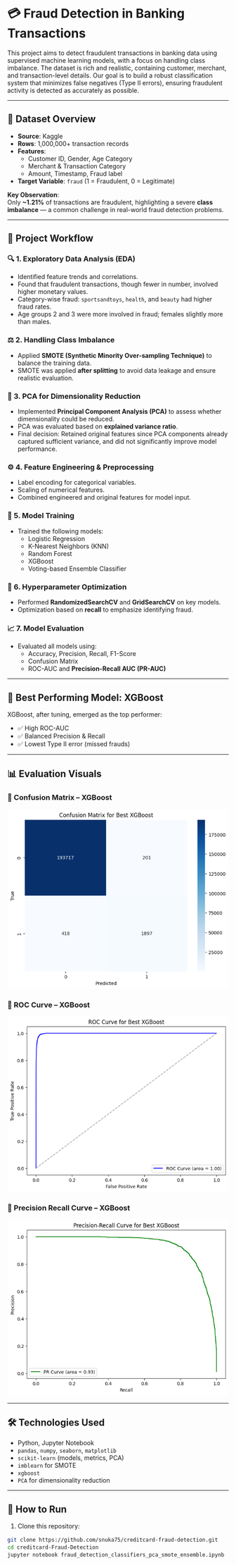 # 💳 Fraud Detection in Banking Transactions

This project aims to detect fraudulent transactions in banking data using supervised machine learning models, with a focus on handling class imbalance. The dataset is rich and realistic, containing customer, merchant, and transaction-level details. Our goal is to build a robust classification system that minimizes false negatives (Type II errors), ensuring fraudulent activity is detected as accurately as possible.

---

## 📂 Dataset Overview

- **Source**: Kaggle
- **Rows**: 1,000,000+ transaction records
- **Features**:
  - Customer ID, Gender, Age Category
  - Merchant & Transaction Category
  - Amount, Timestamp, Fraud label
- **Target Variable**: `fraud` (1 = Fraudulent, 0 = Legitimate)

**Key Observation**:  
Only **~1.21%** of transactions are fraudulent, highlighting a severe **class imbalance** — a common challenge in real-world fraud detection problems.

---

## 🧪 Project Workflow

### 🔍 1. Exploratory Data Analysis (EDA)
- Identified feature trends and correlations.
- Found that fraudulent transactions, though fewer in number, involved higher monetary values.
- Category-wise fraud: `sportsandtoys`, `health`, and `beauty` had higher fraud rates.
- Age groups 2 and 3 were more involved in fraud; females slightly more than males.

### ⚖️ 2. Handling Class Imbalance
- Applied **SMOTE (Synthetic Minority Over-sampling Technique)** to balance the training data.
- SMOTE was applied **after splitting** to avoid data leakage and ensure realistic evaluation.

### 🧪 3. PCA for Dimensionality Reduction
- Implemented **Principal Component Analysis (PCA)** to assess whether dimensionality could be reduced.
- PCA was evaluated based on **explained variance ratio**.
- Final decision: Retained original features since PCA components already captured sufficient variance, and did not significantly improve model performance.

### ⚙️ 4. Feature Engineering & Preprocessing
- Label encoding for categorical variables.
- Scaling of numerical features.
- Combined engineered and original features for model input.

### 🤖 5. Model Training
- Trained the following models:
  - Logistic Regression
  - K-Nearest Neighbors (KNN)
  - Random Forest
  - XGBoost
  - Voting-based Ensemble Classifier

### 🔧 6. Hyperparameter Optimization
- Performed **RandomizedSearchCV** and **GridSearchCV** on key models.
- Optimization based on **recall** to emphasize identifying fraud.

### 📈 7. Model Evaluation
- Evaluated all models using:
  - Accuracy, Precision, Recall, F1-Score
  - Confusion Matrix
  - ROC-AUC and **Precision-Recall AUC (PR-AUC)**

---

## 🧠 Best Performing Model: XGBoost

XGBoost, after tuning, emerged as the top performer:

- ✅ High ROC-AUC
- ✅ Balanced Precision & Recall
- ✅ Lowest Type II error (missed frauds)

---

## 📊 Evaluation Visuals



### 🔹 Confusion Matrix – XGBoost
![XGBoost Confusion Matrix](625f5092-b864-4029-aa42-7aaa0b3f650d.png)

### 🔹 ROC Curve – XGBoost
![XGBoost ROC Curve](2d2b05e1-0101-46a9-82e3-eeebb678cd17.png)

### 🔹 Precision Recall Curve – XGBoost
![XGBoost Confusion Matrix](24fe0089-9983-4862-9073-e609690f8169.png)

---

## 🛠 Technologies Used

- Python, Jupyter Notebook
- `pandas`, `numpy`, `seaborn`, `matplotlib`
- `scikit-learn` (models, metrics, PCA)
- `imblearn` for SMOTE
- `xgboost`
- `PCA` for dimensionality reduction

---

## 🚀 How to Run

1. Clone this repository:
```bash
git clone https://github.com/snuka75/creditcard-fraud-detection.git
cd creditcard-Fraud-Detection
jupyter notebook fraud_detection_classifiers_pca_smote_ensemble.ipynb
